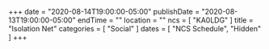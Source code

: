 +++
date = "2020-08-14T19:00:00-05:00"
publishDate = "2020-08-13T19:00:00-05:00"
endTime = ""
location = ""
ncs = [ "KA0LDG" ]
title = "Isolation Net"
categories = [ "Social" ]
dates = [ "NCS Schedule", "Hidden" ]
+++
